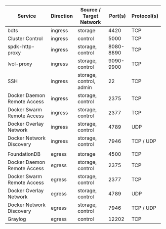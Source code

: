 | Service                     | Direction | Source / Target Network | Port(s)   | Protocol(s) |
|-----------------------------|-----------|-------------------------|-----------|-------------|
| bdts                        | ingress   | storage                 | 4420      | TCP         |
| Cluster Control             | ingress   | control                 | 5000      | TCP         |
| spdk-http-proxy             | ingress   | storage, control        | 8080-8890 | TCP         |
| lvol-proxy                  | ingress   | storage, control        | 9090-9900 | TCP         |
| SSH                         | ingress   | storage, control, admin | 22        | TCP         |
| Docker Daemon Remote Access | ingress   | storage, control        | 2375      | TCP         |
| Docker Swarm Remote Access  | ingress   | storage, control        | 2377      | TCP         |
| Docker Overlay Network      | ingress   | storage, control        | 4789      | UDP         |
| Docker Network Discovery    | ingress   | storage, control        | 7946      | TCP / UDP   |
|                             |           |                         |           |             |
| FoundationDB                | egress    | storage                 | 4500      | TCP         |
| Docker Daemon Remote Access | egress    | storage, control        | 2375      | TCP         |
| Docker Swarm Remote Access  | egress    | storage, control        | 2377      | TCP         |
| Docker Overlay Network      | egress    | storage, control        | 4789      | UDP         |
| Docker Network Discovery    | egress    | storage, control        | 7946      | TCP / UDP   |
| Graylog                     | egress    | control                 | 12202     | TCP         |
